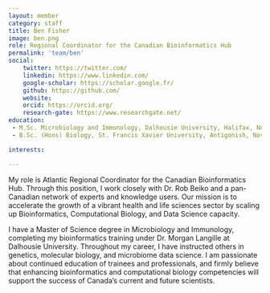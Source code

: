 ```yaml
---
layout: member
category: staff
title: Ben Fisher
image: ben.png
role: Regional Coordinator for the Canadian Bioinformatics Hub
permalink: 'team/ben'
social:
    twitter: https://twitter.com/
    linkedin: https://www.linkedin.com/
    google-scholar: https://scholar.google.fr/
    github: https://github.com/
    website:
    orcid: https://orcid.org/
    research-gate: https://www.researchgate.net/
education:
 - M.Sc. Microbiology and Immunology, Dalhousie University, Halifax, Nova Scotia, Canada (2022–2024)
 - B.Sc. (Hons) Biology, St. Francis Xavier University, Antigonish, Nova Scotia, Canada (2017–2021)

interests:

---
```

My role is Atlantic Regional Coordinator for the Canadian Bioinformatics Hub. Through this position, I work closely with Dr. Rob Beiko and a pan-Canadian network of experts and knowledge users. Our mission is to accelerate the growth of a vibrant health and life sciences sector by scaling up Bioinformatics, Computational Biology, and Data Science capacity.

I have a Master of Science degree in Microbiology and Immunology, completing my bioinformatics training under Dr. Morgan Langille at Dalhousie University. Throughout my career, I have instructed others in genetics, molecular biology, and microbiome data science. I am passionate about continued education of trainees and professionals, and firmly believe that enhancing bioinformatics and computational biology competencies will support the success of Canada’s current and future scientists.
